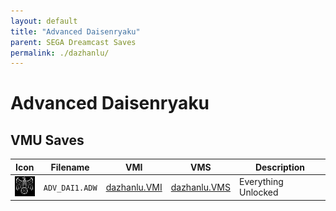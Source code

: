 ```yaml
---
layout: default
title: "Advanced Daisenryaku"
parent: SEGA Dreamcast Saves
permalink: ./dazhanlu/
---
```

# Advanced Daisenryaku

## VMU Saves

| Icon | Filename | VMI | VMS | Description |
|------|----------|-----|-----|-------------|
| ![Advanced Daisenryaku](../icons/ADV_DAI1.ADW.GIF) | `ADV_DAI1.ADW` | [dazhanlu.VMI](dazhanlu.VMI) | [dazhanlu.VMS](dazhanlu.VMS) | Everything Unlocked |
